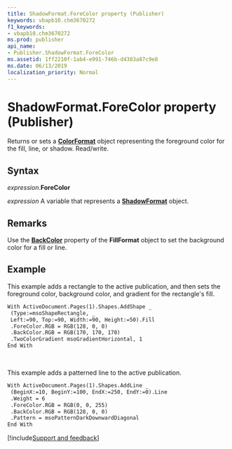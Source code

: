 ```yaml
---
title: ShadowFormat.ForeColor property (Publisher)
keywords: vbapb10.chm3670272
f1_keywords:
- vbapb10.chm3670272
ms.prod: publisher
api_name:
- Publisher.ShadowFormat.ForeColor
ms.assetid: 1ff2210f-1ab4-e991-746b-d4383a87c9e8
ms.date: 06/13/2019
localization_priority: Normal
---
```



# ShadowFormat.ForeColor property (Publisher)

Returns or sets a **[ColorFormat](Publisher.ColorFormat.md)** object representing the foreground color for the fill, line, or shadow. Read/write.


## Syntax

_expression_.**ForeColor**

_expression_ A variable that represents a **[ShadowFormat](Publisher.ShadowFormat.md)** object.


## Remarks

Use the **[BackColor](publisher.fillformat.backcolor.md)** property of the **FillFormat** object to set the background color for a fill or line.


## Example

This example adds a rectangle to the active publication, and then sets the foreground color, background color, and gradient for the rectangle's fill.

```vb
With ActiveDocument.Pages(1).Shapes.AddShape _ 
 (Type:=msoShapeRectangle, _ 
 Left:=90, Top:=90, Width:=90, Height:=50).Fill 
 .ForeColor.RGB = RGB(128, 0, 0) 
 .BackColor.RGB = RGB(170, 170, 170) 
 .TwoColorGradient msoGradientHorizontal, 1 
End With
```

<br/>

This example adds a patterned line to the active publication.

```vb
With ActiveDocument.Pages(1).Shapes.AddLine _ 
 (BeginX:=10, BeginY:=100, EndX:=250, EndY:=0).Line 
 .Weight = 6 
 .ForeColor.RGB = RGB(0, 0, 255) 
 .BackColor.RGB = RGB(128, 0, 0) 
 .Pattern = msoPatternDarkDownwardDiagonal 
End With 

```

[!include[Support and feedback](~/includes/feedback-boilerplate.md)]